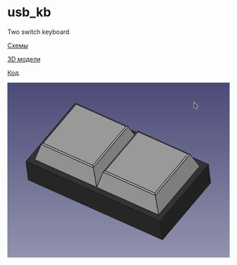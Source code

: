 # usb_kb
Two switch keyboard

[Схемы](https://github.com/TakitaNirasa/usb_kb/tree/main/sch_pcb)

[3D модели](https://github.com/TakitaNirasa/usb_kb/tree/main/3d_models%26drawings)

[Код](https://github.com/TakitaNirasa/usb_kb/tree/main/code)


![Image](https://github.com/TakitaNirasa/usb_kb/blob/main/additional_files/Screenshot_20210916_141504.png)
